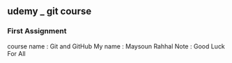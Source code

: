## udemy _ git course
### First Assignment

course name : Git and GitHub
My name     : Maysoun Rahhal
Note        : Good Luck For All
